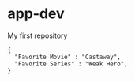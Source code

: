 # app-dev
My first repository
```
{
  "Favorite Movie" : "Castaway",
  "Favorite Series" : "Weak Hero",
}
```
